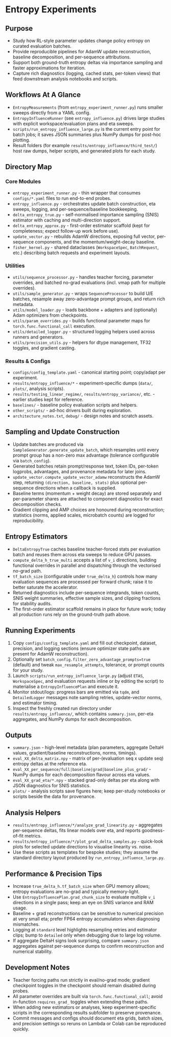 # Entropy Experiments

## Purpose
- Study how RL-style parameter updates change policy entropy on curated evaluation batches.
- Provide reproducible pipelines for AdamW update reconstruction, baseline decomposition, and per-sequence attributions.
- Support both ground-truth entropy deltas via importance sampling and faster approximations for iteration.
- Capture rich diagnostics (logging, cached stats, per-token views) that feed downstream analysis notebooks and scripts.

## Workflows At A Glance
- `EntropyMeasurements` (from `entropy_experiment_runner.py`) runs smaller sweeps directly from a YAML config.
- `EntropyInfluenceRunner` (see `entropy_influence.py`) drives large studies with explicit workspace/evaluation plans and eta sweeps.
- `scripts/run_entropy_influence_large.py` is the current entry point for batch jobs; it saves JSON summaries plus NumPy dumps for post-hoc plotting.
- Result folders (for example `results/entropy_influence/third_test/`) host raw dumps, helper scripts, and generated plots for each study.

## Directory Map

### Core Modules
- `entropy_experiment_runner.py` - thin wrapper that consumes `configs/*.yaml` files to run end-to-end probes.
- `entropy_influence.py` - orchestrates update batch construction, eta sweeps, logging, and per-sequence/baseline bookkeeping.
- `delta_entropy_true.py` - self-normalised importance sampling (SNIS) estimator with caching and multi-direction support.
- `delta_entropy_approx.py` - first-order estimator scaffold (kept for completeness; expect follow-up work before use).
- `update_vector.py` - rebuilds AdamW directions, exposing full vector, per-sequence components, and the momentum/weight-decay baseline.
- `fisher_kernel.py` - shared dataclasses (`WorkspaceSpec`, `BatchRequest`, etc.) describing batch requests and experiment layouts.

### Utilities
- `utils/sequence_processor.py` - handles teacher forcing, parameter overrides, and batched no-grad evaluations (incl. vmap path for multiple overrides).
- `utils/sample_generator.py` - wraps `SequenceProcessor` to build U/E batches, resample away zero-advantage prompt groups, and return rich metadata.
- `utils/model_loader.py` - loads backbone + adapters and (optionally) Adam optimizers from checkpoints.
- `utils/param_overrides.py` - builds functional parameter maps for `torch.func.functional_call` execution.
- `utils/detailed_logger.py` - structured logging helpers used across runners and generators.
- `utils/precision_utils.py` - helpers for dtype management, TF32 toggles, and gradient casting.

### Results & Configs
- `configs/config_template.yaml` - canonical starting point; copy/adapt per experiment.
- `results/entropy_influence/*` - experiment-specific dumps (`data/`, `plots/`, analysis scripts).
- `results/testing_linear_regime/`, `results/entropy_variance/`, etc. - earlier studies kept for reference.
- `baselines/` - baseline policy evaluation scripts and helpers.
- `other_scripts/` - ad-hoc drivers built during exploration.
- `architecture_notes.txt`, `debug/` - design notes and scratch assets.

## Sampling and Update Construction
- Update batches are produced via `SampleGenerator.generate_update_batch`, which resamples until every prompt group has a non-zero max advantage (tolerance configurable via `batch_config`).
- Generated batches retain prompt/response text, token IDs, per-token logprobs, advantages, and provenance metadata for later joins.
- `update_vector.compute_update_vector_adamw` reconstructs the AdamW step, returning `(direction, baseline, stats)` plus optional per-sequence directions when a callback is supplied.
- Baseline terms (momentum + weight decay) are stored separately and per-parameter shares are attached to component diagnostics for exact decomposition checks.
- Gradient clipping and AMP choices are honoured during reconstruction; statistics (norms, applied scales, microbatch counts) are logged for reproducibility.

## Entropy Estimators
- `DeltaEntropyTrue` caches baseline teacher-forced stats per evaluation batch and reuses them across eta sweeps to reduce GPU passes.
- `compute_delta_h_true_multi` accepts a list of `v_i` directions, building functional overrides in parallel and dispatching through the vectorised no-grad path.
- `tf_batch_size` (configurable under `true_delta_h`) controls how many evaluation sequences are processed per forward chunk; raise it to better saturate the accelerator.
- Returned diagnostics include per-sequence integrands, token counts, SNIS weight summaries, effective sample sizes, and clipping fractions for stability audits.
- The first-order estimator scaffold remains in place for future work; today all production runs rely on the ground-truth path above.

## Running Experiments
1. Copy `configs/config_template.yaml` and fill out checkpoint, dataset, precision, and logging sections (ensure optimizer state paths are present for AdamW reconstruction).
2. Optionally set `batch_config.filter_zero_advantage_prompts=true` (default) and tweak `max_resample_attempts`, tolerance, or prompt counts for your study.
3. Launch `scripts/run_entropy_influence_large.py` (adjust `ETAS`, `WorkspaceSpec`, and evaluation requests inline or by editing the script) to materialise a `EntropyInfluencePlan` and execute it.
4. Monitor stdout/logs: progress bars are emitted via `tqdm`, and `DetailedLogger` messages note sampling retries, update-vector norms, and estimator timing.
5. Inspect the freshly created run directory under `results/entropy_influence/`, which contains `summary.json`, per-eta aggregates, and NumPy dumps for each decomposition.

## Outputs
- `summary.json` - high-level metadata (plan parameters, aggregate DeltaH values, gradient/baseline reconstructions, norms, timings).
- `eval_XX_delta_matrix.npy` - matrix of per-(evaluation seq x update seq) entropy deltas at the reference eta.
- `eval_XX_per_sequence/full|baseline|grad|baseline_plus_grad/` - NumPy dumps for each decomposition flavour across eta values.
- `eval_XX_grad_eta/*.npy` - stacked grad-only deltas per eta along with JSON diagnostics for SNIS statistics.
- `plots/` - analysis scripts save figures here; keep per-study notebooks or scripts beside the data for provenance.

## Analysis Helpers
- `results/entropy_influence/*/analyze_grad_linearity.py` - aggregates per-sequence deltas, fits linear models over eta, and reports goodness-of-fit metrics.
- `results/entropy_influence/*/plot_grad_delta_samples.py` - quick-look plots for selected update directions to visualise linearity vs. noise.
- Use these scripts as templates for bespoke studies; they assume the standard directory layout produced by `run_entropy_influence_large.py`.

## Performance & Precision Tips
- Increase `true_delta_h.tf_batch_size` when GPU memory allows; entropy evaluations are no-grad and typically memory-light.
- Use `EntropyInfluencePlan.grad_chunk_size` to evaluate multiple `v_i` directions in a single pass; keep an eye on SNIS variance and RAM usage.
- Baseline + grad reconstructions can be sensitive to numerical precision at very small eta; prefer FP64 entropy accumulators when diagnosing mismatches.
- Logging at `standard` level highlights resampling retries and estimator clips; bump to `detailed` only when debugging due to large log volume.
- If aggregate DeltaH signs look surprising, compare `summary.json` aggregates against per-sequence dumps to confirm reconstruction and numerical stability.

## Development Notes
- Teacher forcing paths run strictly in eval/no-grad mode; gradient checkpoint toggles in the checkpoint should remain disabled during probes.
- All parameter overrides are built via `torch.func.functional_call`; avoid in-function `requires_grad_` toggles when extending these paths.
- When adding new estimators or analyses, keep experiment-specific scripts in the corresponding results subfolder to preserve provenance.
- Commit messages and configs should document eta grids, batch sizes, and precision settings so reruns on Lambda or Colab can be reproduced quickly.
